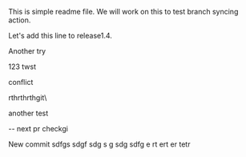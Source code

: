 This is simple readme file.
We will work on this to test branch syncing action.


Let's add this line to release1.4.

Another try

123 twst

conflict

rthrthrthgit\


another test

-- next pr checkgi

New commit
sdfgs
sdgf
sdg
s
g
sdg
sdfg
e
rt
ert
er
tetr